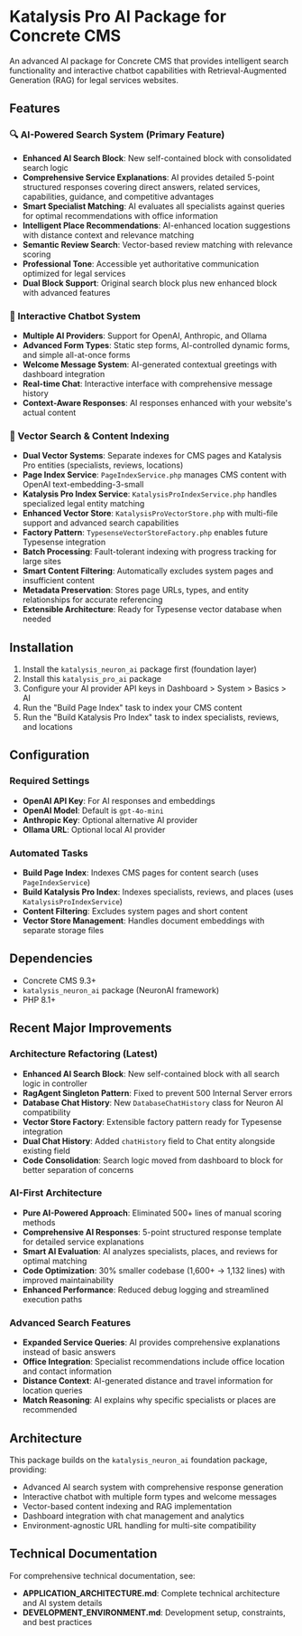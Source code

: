 # Katalysis Pro AI Package for Concrete CMS

An advanced AI package for Concrete CMS that provides intelligent search functionality and interactive chatbot capabilities with Retrieval-Augmented Generation (RAG) for legal services websites.

## Features

### 🔍 AI-Powered Search System (Primary Feature)
- **Enhanced AI Search Block**: New self-contained block with consolidated search logic
- **Comprehensive Service Explanations**: AI provides detailed 5-point structured responses covering direct answers, related services, capabilities, guidance, and competitive advantages
- **Smart Specialist Matching**: AI evaluates all specialists against queries for optimal recommendations with office information
- **Intelligent Place Recommendations**: AI-enhanced location suggestions with distance context and relevance matching  
- **Semantic Review Search**: Vector-based review matching with relevance scoring
- **Professional Tone**: Accessible yet authoritative communication optimized for legal services
- **Dual Block Support**: Original search block plus new enhanced block with advanced features

### 🤖 Interactive Chatbot System
- **Multiple AI Providers**: Support for OpenAI, Anthropic, and Ollama
- **Advanced Form Types**: Static step forms, AI-controlled dynamic forms, and simple all-at-once forms
- **Welcome Message System**: AI-generated contextual greetings with dashboard integration
- **Real-time Chat**: Interactive interface with comprehensive message history
- **Context-Aware Responses**: AI responses enhanced with your website's actual content

### 🧠 Vector Search & Content Indexing
- **Dual Vector Systems**: Separate indexes for CMS pages and Katalysis Pro entities (specialists, reviews, locations)
- **Page Index Service**: `PageIndexService.php` manages CMS content with OpenAI text-embedding-3-small
- **Katalysis Pro Index Service**: `KatalysisProIndexService.php` handles specialized legal entity matching
- **Enhanced Vector Store**: `KatalysisProVectorStore.php` with multi-file support and advanced search capabilities
- **Factory Pattern**: `TypesenseVectorStoreFactory.php` enables future Typesense integration
- **Batch Processing**: Fault-tolerant indexing with progress tracking for large sites
- **Smart Content Filtering**: Automatically excludes system pages and insufficient content
- **Metadata Preservation**: Stores page URLs, types, and entity relationships for accurate referencing
- **Extensible Architecture**: Ready for Typesense vector database when needed


## Installation

1. Install the `katalysis_neuron_ai` package first (foundation layer)
2. Install this `katalysis_pro_ai` package
3. Configure your AI provider API keys in Dashboard > System > Basics > AI
4. Run the "Build Page Index" task to index your CMS content
5. Run the "Build Katalysis Pro Index" task to index specialists, reviews, and locations

## Configuration

### Required Settings
- **OpenAI API Key**: For AI responses and embeddings
- **OpenAI Model**: Default is `gpt-4o-mini`
- **Anthropic Key**: Optional alternative AI provider
- **Ollama URL**: Optional local AI provider

### Automated Tasks
- **Build Page Index**: Indexes CMS pages for content search (uses `PageIndexService`)
- **Build Katalysis Pro Index**: Indexes specialists, reviews, and places (uses `KatalysisProIndexService`)
- **Content Filtering**: Excludes system pages and short content
- **Vector Store Management**: Handles document embeddings with separate storage files



## Dependencies

- Concrete CMS 9.3+
- `katalysis_neuron_ai` package (NeuronAI framework)
- PHP 8.1+

## Recent Major Improvements

### Architecture Refactoring (Latest)
- **Enhanced AI Search Block**: New self-contained block with all search logic in controller
- **RagAgent Singleton Pattern**: Fixed to prevent 500 Internal Server errors
- **Database Chat History**: New `DatabaseChatHistory` class for Neuron AI compatibility
- **Vector Store Factory**: Extensible factory pattern ready for Typesense integration
- **Dual Chat History**: Added `chatHistory` field to Chat entity alongside existing field
- **Code Consolidation**: Search logic moved from dashboard to block for better separation of concerns

### AI-First Architecture
- **Pure AI-Powered Approach**: Eliminated 500+ lines of manual scoring methods
- **Comprehensive AI Responses**: 5-point structured response template for detailed service explanations
- **Smart AI Evaluation**: AI analyzes specialists, places, and reviews for optimal matching
- **Code Optimization**: 30% smaller codebase (1,600+ → 1,132 lines) with improved maintainability
- **Enhanced Performance**: Reduced debug logging and streamlined execution paths

### Advanced Search Features
- **Expanded Service Queries**: AI provides comprehensive explanations instead of basic answers
- **Office Integration**: Specialist recommendations include office location and contact information  
- **Distance Context**: AI-generated distance and travel information for location queries
- **Match Reasoning**: AI explains why specific specialists or places are recommended

## Architecture

This package builds on the `katalysis_neuron_ai` foundation package, providing:
- Advanced AI search system with comprehensive response generation
- Interactive chatbot with multiple form types and welcome messages
- Vector-based content indexing and RAG implementation  
- Dashboard integration with chat management and analytics
- Environment-agnostic URL handling for multi-site compatibility

## Technical Documentation

For comprehensive technical documentation, see:
- **APPLICATION_ARCHITECTURE.md**: Complete technical architecture and AI system details
- **DEVELOPMENT_ENVIRONMENT.md**: Development setup, constraints, and best practices
